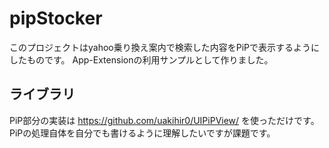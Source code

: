# pipStocker

このプロジェクトはyahoo乗り換え案内で検索した内容をPiPで表示するようにしたものです。
App-Extensionの利用サンプルとして作りました。

## ライブラリ
PiP部分の実装は https://github.com/uakihir0/UIPiPView/ を使っただけです。PiPの処理自体を自分でも書けるように理解したいですが課題です。

